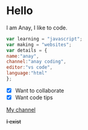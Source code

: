 # Hello
I am Anay, I like to code.
```javascript
var learning = "javascript";
var making = "websites";
var details = {
name:"anay",
channel:"anay coding",
editor:"vs code",
language:"html"
};
```
- [x] Want to collaborate
- [x] Want code tips

[My channel](https://www.youtube.com/channel/UC5XnK0w5eBOBG4-m7eJCF4g?sub_confirmation=1)

~~I exist~~
